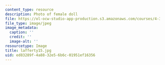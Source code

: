 ```yaml
---
content_type: resource
description: Photo of female doll
file: https://ol-ocw-studio-app-production.s3.amazonaws.com/courses/4-341-introduction-to-photography-fall-2002/ed83289f4a8832e56b6c01951ef16356_lafferty15.jpg
file_type: image/jpeg
image_metadata:
  caption: ''
  credit: ''
  image-alt: ''
resourcetype: Image
title: lafferty15.jpg
uid: ed83289f-4a88-32e5-6b6c-01951ef16356
---
```

